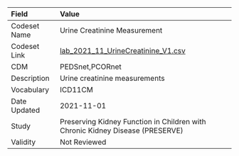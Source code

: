 |Field        |Value                                                                         |
|:------------|:-----------------------------------------------------------------------------|
|Codeset Name |Urine Creatinine Measurement                                                  |
|Codeset Link |[lab_2021_11_UrineCreatinine_V1.csv](https://github.com/PEDSnet/Variable-Dictionary/blob/main/lab_meas/lab_2021_11_UrineCreatinine_V1.csv)|
|CDM          |PEDSnet,PCORnet                                                               |
|Description  |Urine creatinine measurements                                                 |
|Vocabulary   |ICD11CM                                                                       |
|Date Updated |2021-11-01                                                                    |
|Study        |Preserving Kidney Function in Children with Chronic Kidney Disease (PRESERVE) |
|Validity     |Not Reviewed                                                                  |

